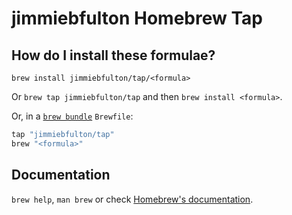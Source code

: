 # jimmiebfulton Homebrew Tap

## How do I install these formulae?

`brew install jimmiebfulton/tap/<formula>`

Or `brew tap jimmiebfulton/tap` and then `brew install <formula>`.

Or, in a [`brew bundle`](https://github.com/Homebrew/homebrew-bundle) `Brewfile`:

```ruby
tap "jimmiebfulton/tap"
brew "<formula>"
```

## Documentation

`brew help`, `man brew` or check [Homebrew's documentation](https://docs.brew.sh).
